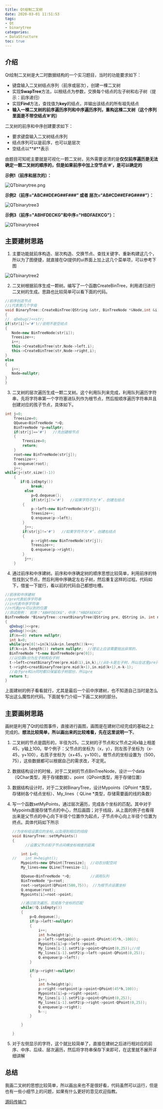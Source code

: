 ```yaml
---
title: Qt绘制二叉树
date: 2020-03-01 11:51:53
tags:
- Qt
- binarytree 
categories:
- DataStructure
toc: true
---
```


<!-- # Qt绘制二叉树 -->

## 介绍

Qt绘制二叉树是大二时数据结构的一个实习题目，当时的功能要求如下：

 * 键盘输入二叉树结点序列（前序或层次），创建一棵二叉树
* 实现**SwapTree**方法，以根结点为参数，交换每个结点的左子树和右子树（提示：前序递归）
 * 实现**Find**方法，查找值为**key**的结点，并输出该结点的所有祖先结点
 * **输入一棵二叉树的前序遍历序列和中序遍历序列，重构这棵二叉树（这个序列里面是不带空结点’#‘的）**



 二叉树的前序和中序创建要求如下：

 + 要求键盘输入二叉树结点序列
+ 结点序列可以是前序，也可以是层次
 + 空结点以**#**表示

 由题目可知呢主要就是可视化一颗二叉树，另外需要说清的是**仅仅前序遍历是无法确定一颗二叉树的顺序的，但是如果前序中加上空节点‘#’，是可以确定的**

**示例1（前序和层次的）：**

![QTbinarytree.png](https://gitee.com/zhou-ning/BlogImage/raw/master/数据结构/QTbinarytree.png)

**示例2（前序=“ABC##DE#G##F###” 或者 层次=“AB#CD##EF#G####”）：**

![QTbinarytree3](https://gitee.com/zhou-ning/BlogImage/raw/master/数据结构/QTbinarytree3.png)

**示例3（前序="ABHFDECKG"和中序="HBDFAEKCG"）：**

![QTbinarytree4](https://gitee.com/zhou-ning/BlogImage/raw/master/数据结构/QTbinarytree4.png)

## 主要建树思路

1. 主要功能就前序构造、层次构造、交换节点、查找关键字、重新构建这几个，所以为了图便捷，就直接在Qt提供的ui界面上加上这几个菜单项，可以参考下图

![QTbinarytree2](https://gitee.com/zhou-ning/BlogImage/raw/master/数据结构/QTbinarytree2.png)

2. 二叉树根据前序生成一颗树。编写了一个函数CreateBinTree，利用递归进行二叉树的生成。思路也比较简单可以看下面的代码。
```c++
//前序创造节点
//i代表第几个字母
void BinaryTree::CreateBinTree(QString &str, BinTreeNode *&Node,int &i)
{
//  qDebug()<<str;
if(str[i]!='#')//说明不是空结点
{
   Node=new BinTreeNode(str[i]);
   Treesize++;
   i++;
   this->CreateBinTree(str,Node->left,i);
   this->CreateBinTree(str,Node->right,i);
}
else
{
   i++;
   Node=nullptr;
}
}
```

3. 二叉树的层次遍历生成一颗二叉树。这个利用队列来完成，利用队列遍历字符串，先将字符串第一个字符塞进队列作为根节点，然后按顺序遍历字符串并且创建对应的孩子节点，具体如下。
```c++
int j=0;
    Treesize=0;
    QQueue<BinTreeNode *>Q;
    BinTreeNode *p=nullptr;
    if(str[j]=='#')   //先创建根节点
    {
        Treesize=0;
        return;
    }
    root=new BinTreeNode(str[j]);
    Treesize++;
    Q.enqueue(root);
    j++;
while(j<(str.size()-1))
    {
       if(Q.isEmpty())
            break;
         else
            p=Q.dequeue();
			if(str[j]!='#')   //如果字符不为‘#’，创建左结点
        {
            p->left=new BinTreeNode(str[j]);
            Treesize++;
            Q.enqueue(p->left);
        }
         j++;
        if(str[j]!='#')   //如果字符不为‘#’，创建右结点
        {
            p->right=new BinTreeNode(str[j]);
            Treesize++;
            Q.enqueue(p->right);
        }
         j++;
    }
```
4. 通过前序和中序建树。前序和中序确定树的顺序思想比较简单，利用前序的特性找到父节点，然后利用中序确定左右子树，然后重复这样的过程。代码如下，借鉴一下就行，看以前的代码自己都想吐槽。
```c++
//前序和中序建树
//pre代表前序字符串
//in代表中序字符串
//n代表pre可以到的位置
//测试用例： 前序："ABHFDECKG"，中序："HBDFAEKCG"
BinTreeNode *BinaryTree::creatBinaryTree(QString pre, QString in, int n)
{
  qDebug()<<pre;
  qDebug()<<in;
  if(n==0) return nullptr;
  int k=0;
  while(pre[0]!=in[k]&&k<in.length())k++;
  if(k>=in.length()) return nullptr;  //理论上应该需要抛出异常的，
  BinTreeNode *t=new BinTreeNode(pre[0]);
  //以位置k分为左子树和右子树
  t->left=creatBinaryTree(pre.mid(1),in,k);//从0-k是左子树，所以在这里pre只能遍历到k
  t->right=creatBinaryTree(pre.mid(k+1),in.mid(k+1),n-k-1);
  //由于pre和in同时都只保留右子树部分，所以pre
  return t;
}
```

上面建树的例子看看就行，尤其是最后一个前中序建树，也不知道自己当时是怎么写出这么魔性的代码。下面就专门介绍一下画二叉树的部分。

## 主要画树思路

 画树是利用了Qt的绘图事件，直接进行画图，画图是在建树已经完成的基础之上完成的。**想法比较简单，所以画出来的比较难看，先在这里说明一下**。

 1. 二叉树的节点是圆形的，半径为25。二叉树的子节点和父节点之间x轴上相差45，y轴上100。举个例子：父节点的坐标为（x，y），则左孩子坐标为（x-45，y+100），右孩子坐标为（x+45，y+100）。根节点的坐标设置为（500，75），这些数据都可以根据自己的需求改，不定死。

 2. 数据结构设计的时候，对于二叉树的节点BinTreeNode，设计一个data（QChar类型，用于存储数据）、point（QPoint类型，用于存储位置）

 3. 数据结构设计时，对于二叉树BinaryTree，设计Mypoints（QPoint *类型，存储树各个结点坐标）、My_lines（ QLine *类型，存储需要画的线的条数）

 4. 写一个函数setMyPoints，通过层次遍历，完成各个坐标的匹配。其中对于Mypoints直接存储节点的中心，然后画圆；对于线段，从上面的例子也看得出来是父节点的中心向下半径个位置作为起点，子节点中心向上半径个位置为终点。具体代码如下所示

    ```c++
    //为坐标组设置应的坐标,以及得到相应的线段
    void BinaryTree::setMyPoints()
    {
          //设置父节点和子节点间横坐标相差的距离
    
        int i=0;
    //    int H=height();
        Mypoints=new QPoint[Treesize];  //动态分配空间
        My_lines=new QLine[Treesize-1];
    
        QQueue<BinTreeNode *>Q;         //调用队列
        BinTreeNode *p=root;
        root->setpoint(QPoint(500,75));  //为根节点设置坐标
        Q.enqueue(root);
        Mypoints[i]=root->point;
    
        //通过层次遍历，完成各个坐标的匹配
        while(!Q.isEmpty())
        {
            p=Q.dequeue();
            if(p->left!=nullptr)
            {
                i++;
                int h=height(p);
                p->left->setpoint(p->point-QPoint(45*h,-100));
                Mypoints[i]=p->left->point;
                My_lines[i-1].setP1(p->point+QPoint(0,25));//线
                My_lines[i-1].setP2(p->left->point-QPoint(0,25));
                Q.enqueue(p->left);
            }
    
            if(p->right!=nullptr)
            {
                i++;
                int h=height(p);
                p->right->setpoint(p->point+QPoint(45*h,100));
                Mypoints[i]=p->right->point;
                My_lines[i-1].setP1(p->point+QPoint(0,25));
                My_lines[i-1].setP2(p->right->point-QPoint(0,25));
                Q.enqueue(p->right);
                h--;
            }
    
        }
    
    }
    ```


 5. 对于左侧显示的字符，这个就比较简单了，直接在建树之后进行相对应的前序、中序、后续、层次遍历，然后将字符串保存下来即可，在这里就不展开详细讲解

## 总结

我画二叉树的思想比较简单，所以画出来也不是很好看，代码虽然可以运行，但是也有一些小细节上的问题，如果有什么更好的意见欢迎指教。

[源码传输门](https://github.com/zhou-ning/Qtbinarytree.git)